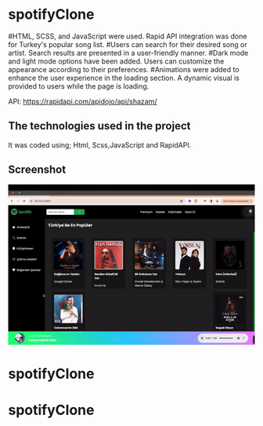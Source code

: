<h1> spotifyClone </h1>

#HTML, SCSS, and JavaScript were used. Rapid API integration was done for Turkey's popular song list.
#Users can search for their desired song or artist. Search results are presented in a user-friendly manner.
#Dark mode and light mode options have been added. Users can customize the appearance according to their preferences. #Animations were added to enhance the user experience in the loading section. A dynamic visual is provided to users while the page is loading.

API: https://rapidapi.com/apidojo/api/shazam/

<h2> The technologies used in the project </h2>

It was coded using;
Html, Scss,JavaScript and RapidAPI.

<h2> Screenshot </h2>

![](screen.gif)
# spotifyClone
# spotifyClone
